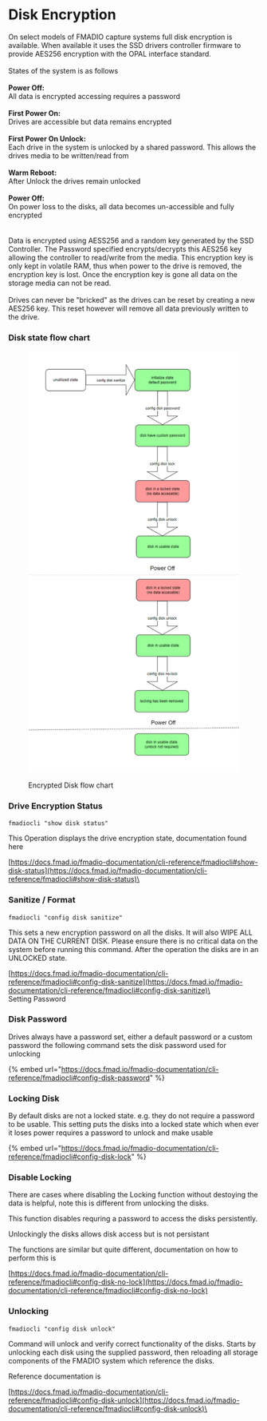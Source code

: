 # Disk Encryption

On select models of FMADIO capture systems full disk encryption is available. When available it uses the SSD drivers controller firmware to provide AES256 encryption with the OPAL interface standard.\
\
States of the system is as follows\
\
**Power Off:**\
All data is encrypted accessing requires a password\
\
**First Power On:**\
Drives are accessible but data remains encrypted\
\
**First Power On Unlock:**\
Each drive in the system is unlocked by a shared password. This allows the drives media to be written/read from\
\
**Warm Reboot:**\
After Unlock the drives remain unlocked\
\
**Power Off:**\
On power loss to the disks, all data becomes un-accessible and fully encrypted\
\
\
Data is encrypted using AESS256 and a random key generated by the SSD Controller. The Password specified encrypts/decrypts this AES256 key allowing the controller to read/write from the media. This encryption key is only kept in volatile RAM, thus when power to the drive is removed, the encryption key is lost. Once the encryption key is gone all data on the storage media can not be read.\
\
Drives can never be "bricked" as the drives can be reset by creating a new AES256 key. This reset however will remove all data previously written to the drive.

### Disk state flow chart

<figure><img src="../.gitbook/assets/image.png" alt=""><figcaption><p>Encrypted Disk flow chart</p></figcaption></figure>

### **Drive Encryption Status**

```
fmadiocli "show disk status"
```

This Operation displays the drive encryption state, documentation found here

[https://docs.fmad.io/fmadio-documentation/cli-reference/fmadiocli#show-disk-status](https://docs.fmad.io/fmadio-documentation/cli-reference/fmadiocli#show-disk-status)\


### **Sanitize / Format**

```
fmadiocli "config disk sanitize"
```

This sets a new encryption password on all the disks. It will also WIPE ALL DATA ON THE CURRENT DISK. Please ensure there is no critical data on the system before running this command. After the operation the disks are in an UNLOCKED state.

[https://docs.fmad.io/fmadio-documentation/cli-reference/fmadiocli#config-disk-sanitize](https://docs.fmad.io/fmadio-documentation/cli-reference/fmadiocli#config-disk-sanitize)\
\
Setting Password

### Disk Password

Drives always have a password set, either a default password or a custom password the following command sets the disk password used for unlocking

{% embed url="https://docs.fmad.io/fmadio-documentation/cli-reference/fmadiocli#config-disk-password" %}

### **Locking Disk**

By default disks are not a locked state. e.g. they do not require a password to be usable. This setting puts the disks into a locked state which when ever it loses power requires a password to unlock and make usable

{% embed url="https://docs.fmad.io/fmadio-documentation/cli-reference/fmadiocli#config-disk-lock" %}

### Disable Locking

There are cases where disabling the Locking function without destoying the data is helpful, note this is different from unlocking the disks.&#x20;

This function disables requring a password to access the disks persistently.

Unlockingly the disks allows disk access but is not persistant

The functions are similar but quite different, documentation on how to perform this is&#x20;

[https://docs.fmad.io/fmadio-documentation/cli-reference/fmadiocli#config-disk-no-lock](https://docs.fmad.io/fmadio-documentation/cli-reference/fmadiocli#config-disk-no-lock)

### **Unlocking**

```
fmadiocli "config disk unlock"
```

Command will unlock and verify correct functionality of the disks. Starts by unlocking each disk using the supplied password, then reloading all storage components of the FMADIO system which reference the disks.&#x20;

Reference documentation is&#x20;

[https://docs.fmad.io/fmadio-documentation/cli-reference/fmadiocli#config-disk-unlock](https://docs.fmad.io/fmadio-documentation/cli-reference/fmadiocli#config-disk-unlock)\
